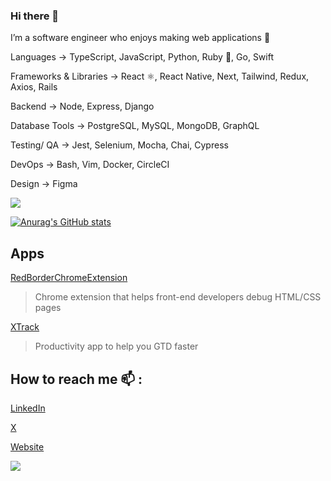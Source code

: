 ### Hi there 👋

I’m a software engineer who enjoys making web applications 🌱 

Languages → TypeScript, JavaScript, Python, Ruby 💎, Go, Swift

Frameworks & Libraries → React ⚛️, React Native, Next, Tailwind, Redux, Axios, Rails

Backend → Node, Express, Django

Database Tools → PostgreSQL, MySQL, MongoDB, GraphQL

Testing/ QA → Jest, Selenium, Mocha, Chai, Cypress

DevOps → Bash, Vim, Docker, CircleCI

Design → Figma

<img src='https://github-readme-stats.vercel.app/api/top-langs/?username=adnjoo' />

[![Anurag's GitHub stats](https://github-readme-stats.vercel.app/api?username=adnjoo)](https://github.com/anuraghazra/github-readme-stats)

## Apps

[RedBorderChromeExtension](https://chrome.google.com/webstore/detail/red-border-chrome-extensi/cgbdhepdbbcdfdlopicohifabajofjbg?hl=en)
> Chrome extension that helps front-end developers debug HTML/CSS pages

[XTrack](https://xtrack.ing)
> Productivity app to help you GTD faster

## How to reach me 📫 :

[LinkedIn](https://linkedin.com/in/adnjoo/)

[X](https://x.com/adnjoo/)

[Website](https://andrewnjoo.com/)

![](https://komarev.com/ghpvc/?username=adnjoo)
